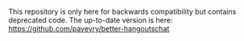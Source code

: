 This repository is only here for backwards compatibility but contains deprecated code.
The up-to-date version is here: https://github.com/paveyry/better-hangoutschat
